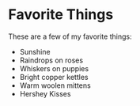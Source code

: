 # Favorite Things

These are a few of my favorite things:
- Sunshine
- Raindrops on roses
- Whiskers on puppies
- Bright copper kettles
- Warm woolen mittens
- Hershey Kisses
